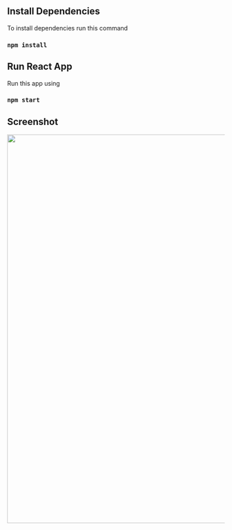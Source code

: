 ## Install Dependencies

To install dependencies run this command

### `npm install`

## Run React App

Run this app using 

### `npm start`

## Screenshot
<img src="src/assets/images/cimemaHub.webp"  width="900">

